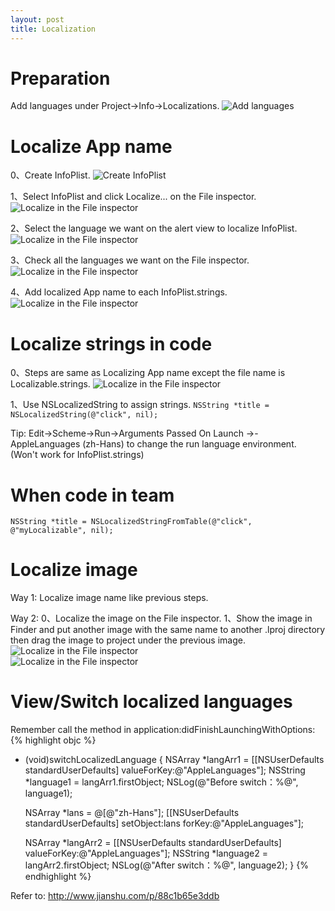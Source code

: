 ```yaml
---
layout: post
title: Localization
---
```


<h1 class="post-center-title">Preparation</h1>

Add languages under Project->Info->Localizations.
![Add languages]({{site.baseurl}}/assets/Localization/add_languages.png)  

<h1 class="post-center-title">Localize App name</h1>

0、Create InfoPlist.
![Create InfoPlist]({{site.baseurl}}/assets/Localization/create_infoplist.png)  

1、Select InfoPlist and click Localize... on the File inspector.
![Localize in the File inspector]({{site.baseurl}}/assets/Localization/file_inspector_localize.png)  

2、Select the language we want on the alert view to localize InfoPlist.
![Localize in the File inspector]({{site.baseurl}}/assets/Localization/localize_Infoplist.png)  

3、Check all the languages we want on the File inspector.
![Localize in the File inspector]({{site.baseurl}}/assets/Localization/check_languages.png)  

4、Add localized App name to each InfoPlist.strings.
![Localize in the File inspector]({{site.baseurl}}/assets/Localization/add_app_name_to_each_infoplist.png)  

<h1 class="post-center-title">Localize strings in code</h1>

0、Steps are same as Localizing App name except the file name is Localizable.strings.
![Localize in the File inspector]({{site.baseurl}}/assets/Localization/localize_strings_in_code.png)  

1、Use NSLocalizedString to assign strings.
`NSString *title = NSLocalizedString(@"click", nil);`

Tip: Edit->Scheme->Run->Arguments Passed On Launch ->-AppleLanguages (zh-Hans) to change the run language environment. (Won't work for InfoPlist.strings)

<h1 class="post-center-title">When code in team</h1>

`NSString *title = NSLocalizedStringFromTable(@"click", @"myLocalizable", nil);`

<h1 class="post-center-title">Localize image</h1>

Way 1: Localize image name like previous steps.

Way 2:
0、Localize the image on the File inspector.
1、Show the image in Finder and put another image with the same name to another .lproj directory then drag the image to project under the previous image.
![Localize in the File inspector]({{site.baseurl}}/assets/Localization/localize_image.png)  
![Localize in the File inspector]({{site.baseurl}}/assets/Localization/localized_images.png)  

<h1 class="post-center-title">View/Switch localized languages</h1>

Remember call the method in application:didFinishLaunchingWithOptions:
{% highlight objc %}
- (void)switchLocalizedLanguage {
    NSArray *langArr1 = [[NSUserDefaults standardUserDefaults] valueForKey:@"AppleLanguages"];
    NSString *language1 = langArr1.firstObject;
    NSLog(@"Before switch：%@", language1);

    NSArray *lans = @[@"zh-Hans"];
    [[NSUserDefaults standardUserDefaults] setObject:lans forKey:@"AppleLanguages"];

    NSArray *langArr2 = [[NSUserDefaults standardUserDefaults] valueForKey:@"AppleLanguages"];
    NSString *language2 = langArr2.firstObject;
    NSLog(@"After switch：%@", language2);
}
{% endhighlight %}

Refer to: <http://www.jianshu.com/p/88c1b65e3ddb>
